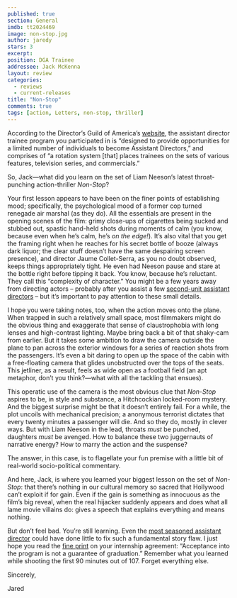 ```yaml
---
published: true
section: General
imdb: tt2024469
image: non-stop.jpg
author: jaredy
stars: 3
excerpt: 
position: DGA Trainee 
addressee: Jack McKenna
layout: review
categories: 
  - reviews
  - current-releases
title: "Non-Stop"
comments: true
tags: [action, Letters, non-stop, thriller]
---
```

<p>According to the Director&rsquo;s Guild of America&rsquo;s <a href="http://www.dgatrainingprogram.org/">website</a>, the assistant director trainee program you participated in is &ldquo;designed to provide opportunities for a limited number of individuals to become Assistant Directors,&rdquo; and comprises of &ldquo;a rotation system [that] places trainees on the sets of various features, television series, and commercials.&rdquo;</p>
<p>So, Jack&mdash;what did you learn on the set of Liam Neeson&rsquo;s latest throat-punching action-thriller <em>Non-Stop</em>?</p>
<p>Your first lesson appears to have been on the finer points of establishing mood; specifically, the psychological mood of a former cop turned renegade air marshal (as they do). All the essentials are present in the opening scenes of the film: grimy close-ups of cigarettes being sucked and stubbed out, spastic hand-held shots during moments of calm (you know, because even when he&rsquo;s calm, he&rsquo;s <em>on the edge!</em>). It&rsquo;s also vital that you get the framing right when he reaches for his secret bottle of booze (always dark liquor; the clear stuff doesn&rsquo;t have the same despairing screen presence), and director Jaume Collet-Serra, as you no doubt observed, keeps things appropriately tight. He even had Neeson pause and stare at the bottle right before tipping it back. You know, because he&rsquo;s reluctant. They call this &ldquo;complexity of character.&rdquo; You might be a few years away from directing actors &ndash; probably after you assist a few <a href="/letters/2013/3/8/oz-the-great-and-powerful.html">second-unit assistant directors</a> &ndash; but it&rsquo;s important to pay attention to these small details.</p>
<p>I hope you were taking notes, too, when the action moves onto the plane. When trapped in such a relatively small space, most filmmakers might do the obvious thing and exaggerate that sense of claustrophobia with long lenses and high-contrast lighting. Maybe bring back a bit of that shaky-cam from earlier. But it takes some ambition to draw the camera outside the plane to pan across the exterior windows for a series of reaction shots from the passengers. It&rsquo;s even a bit daring to open up the space of the cabin with a free-floating camera that glides unobstructed over the tops of the seats. This jetliner, as a result, feels as wide open as a football field (an apt metaphor, don&rsquo;t you think?&mdash;what with all the tackling that ensues).</p>
<p>This operatic use of the camera is the most obvious clue that <em>Non-Stop</em> aspires to be, in style and substance, a Hitchcockian locked-room mystery. And the biggest surprise might be that it doesn&rsquo;t entirely fail. For a while, the plot uncoils with mechanical precision; a anonymous terrorist dictates that every twenty minutes a passenger will die. And so they do, mostly in clever ways. But with Liam Neeson in the lead, throats <em>must</em> be punched, daughters <em>must </em>be avenged. How to balance these two juggernauts of narrative energy? How to marry the action and the suspense?</p>
<p>The answer, in this case, is to flagellate your fun premise with a little bit of real-world socio-political commentary.</p>
<p>And here, Jack, is where you learned your biggest lesson on the set of <em>Non-Stop</em>: that there&rsquo;s nothing in our cultural memory so sacred that Hollywood can&rsquo;t exploit if for gain. Even if the gain is something as innocuous as the film&rsquo;s big reveal, when the real hijacker suddenly appears and does what all lame movie villains do: gives a speech that explains everything and means nothing.</p>
<p>But don&rsquo;t feel bad. You&rsquo;re still learning. Even the <a href="/letters/2012/5/18/battleship.html">most seasoned assistant director</a> could have done little to fix such a fundamental story flaw. I just hope you read the <a href="http://www.dgatrainingprogram.org/index.php?mnu=3">fine print</a> on your internship agreement: &ldquo;Acceptance into the program is not a guarantee of graduation.&rdquo; Remember what you learned while shooting the first 90 minutes out of 107. Forget everything else.</p>
<p>Sincerely,</p>
<p>Jared</p>
